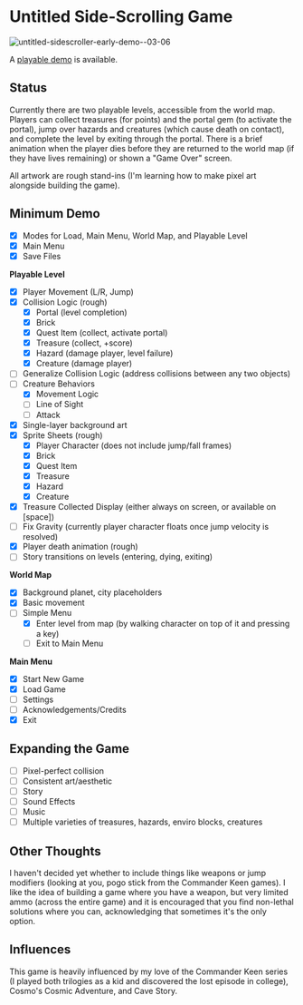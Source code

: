 # Untitled Side-Scrolling Game

![untitled-sidescroller-early-demo--03-06](https://user-images.githubusercontent.com/69212809/223170546-fca04225-034e-4587-96b5-c31302b2422c.gif)

A [playable demo](https://shannondybvig.com/project.php?name=sidescroller) is available.


## Status
Currently there are two playable levels, accessible from the world map. Players can collect treasures (for points) and the portal gem (to activate the portal), jump over hazards and creatures (which cause death on contact), and complete the level by exiting through the portal. There is a brief animation when the player dies before they are returned to the world map (if they have lives remaining) or shown a "Game Over" screen.

All artwork are rough stand-ins (I'm learning how to make pixel art alongside building the game).

## Minimum Demo
- [x] Modes for Load, Main Menu, World Map, and Playable Level
- [x] Main Menu
- [x] Save Files

**Playable Level**
- [x] Player Movement (L/R, Jump)
- [x] Collision Logic (rough)
    - [x] Portal (level completion)
    - [x] Brick
    - [x] Quest Item (collect, activate portal)
    - [x] Treasure (collect, +score)
    - [x] Hazard (damage player, level failure)
    - [x] Creature (damage player)
- [ ] Generalize Collision Logic (address collisions between any two objects)
- [ ] Creature Behaviors
    - [x] Movement Logic
    - [ ] Line of Sight
    - [ ] Attack 
- [x] Single-layer background art
- [x] Sprite Sheets (rough)
    - [x] Player Character (does not include jump/fall frames)
    - [x] Brick
    - [x] Quest Item
    - [x] Treasure
    - [x] Hazard
    - [x] Creature
- [x] Treasure Collected Display (either always on screen, or available on [space])
- [ ] Fix Gravity (currently player character floats once jump velocity is resolved)
- [x] Player death animation (rough)
- [ ] Story transitions on levels (entering, dying, exiting)

**World Map**
- [x] Background planet, city placeholders
- [x] Basic movement
- [ ] Simple Menu
    - [x] Enter level from map (by walking character on top of it and pressing a key)
    - [ ] Exit to Main Menu

**Main Menu**
- [x] Start New Game
- [x] Load Game
- [ ] Settings
- [ ] Acknowledgements/Credits
- [x] Exit

## Expanding the Game
- [ ] Pixel-perfect collision
- [ ] Consistent art/aesthetic
- [ ] Story
- [ ] Sound Effects
- [ ] Music
- [ ] Multiple varieties of treasures, hazards, enviro blocks, creatures

## Other Thoughts
I haven't decided yet whether to include things like weapons or jump modifiers (looking at you, pogo stick from the Commander Keen games). I like the idea of building a game where you have a weapon, but very limited ammo (across the entire game) and it is encouraged that you find non-lethal solutions where you can, acknowledging that sometimes it's the only option.

## Influences
This game is heavily influenced by my love of the Commander Keen series (I played both trilogies as a kid and discovered the lost episode in college), Cosmo's Cosmic Adventure, and Cave Story.
